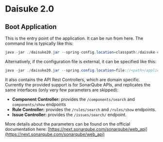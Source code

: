 # Daisuke 2.0
## Boot Application
This is the entry point of the application. It can be run from here.
The command line is typically like this: 
```java
java -jar ./daisuke20.jar --spring-config.location=classpath:/daisuke-config.yml
```
Alternatively, if the configuration file is external, it can be specified like this:

```java 
java -jar ./daisuke20.jar --spring.config.location=file://<path>/application.yml 
```

It also contains the API Rest Controllers, which are domain specific.
Currently the provided support is for SonarQube APIs, and replicates the same interfaces (only very few parameters are skipped):

*  __Component Controller:__ provides the ``/components/search`` and ``components/show`` endpoints
*  __Rule Controller:__ provides the ``/rules/search`` and ``/rules/show`` endpoints.
*  __Issue Controller:__ provides the ``/issues/search/`` endpoint.

More details about the parameters can be found on the official documentation here: [https://next.sonarqube.com/sonarqube/web_api](https://next.sonarqube.com/sonarqube/web_api)
